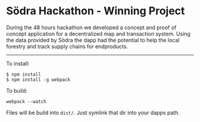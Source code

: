 # Södra Hackathon - Winning Project

During the 48 hours hackathon we developed a concept and proof of concept application for a decentralized map and transaction system.
Using the data provided by Södra the dapp had the potential to help the local forestry and track supply chains for endproducts.


------------------------------

To install:

```
$ npm install
$ npm install -g webpack
```

To build:

```
webpack --watch
```

Files will be build into `dist/`. Just symlink that dir into your dapps path.

